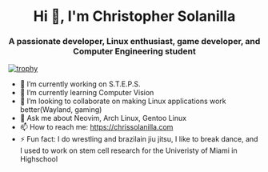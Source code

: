 
<h1 align="center">Hi 👋, I'm Christopher Solanilla</h1>
<h3 align="center">A passionate developer, Linux enthusiast, game developer, and Computer Engineering student</h3>

[![trophy](https://github-profile-trophy.vercel.app/?username=chrissolanilla)](https://github.com/ryo-ma/github-profile-trophy)

- 🔭 I’m currently working on S.T.E.P.S.
- 🌱 I’m currently learning Computer Vision
- 👯 I’m looking to collaborate on making Linux applications work better(Wayland, gaming)
- 💬 Ask me about Neovim, Arch Linux, Gentoo Linux
- 📫 How to reach me: https://chrissolanilla.com
- ⚡ Fun fact: I do wrestling and brazilain jiu jitsu, I like to break dance, and I used to work on stem cell research for the Univeristy of Miami in Highschool

